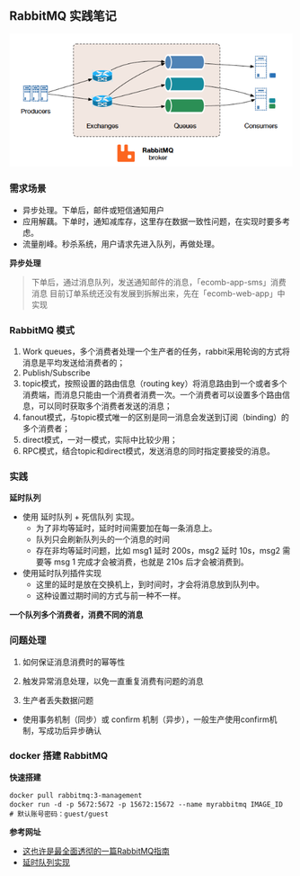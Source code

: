 ## RabbitMQ 实践笔记

![RabbitMQ架构图](./images/rabbitmq架构图.png)

### 需求场景
- 异步处理。下单后，邮件或短信通知用户
- 应用解藕。下单时，通知减库存，这里存在数据一致性问题，在实现时要多考虑。
- 流量削峰。秒杀系统，用户请求先进入队列，再做处理。

**异步处理**
> 下单后，通过消息队列，发送通知邮件的消息，「ecomb-app-sms」消费消息
目前订单系统还没有发展到拆解出来，先在「ecomb-web-app」中实现


### RabbitMQ 模式
1. Work queues，多个消费者处理一个生产者的任务，rabbit采用轮询的方式将消息是平均发送给消费者的；
2. Publish/Subscribe
3. topic模式，按照设置的路由信息（routing key）将消息路由到一个或者多个消费端，而消息只能由一个消费者消费一次。一个消费者可以设置多个路由信息，可以同时获取多个消费者发送的消息；
4. fanout模式，与topic模式唯一的区别是同一消息会发送到订阅（binding）的多个消费者；
5. direct模式，一对一模式，实际中比较少用；
6. RPC模式，结合topic和direct模式，发送消息的同时指定要接受的消息。


### 实践
**延时队列**
- 使用 延时队列 + 死信队列 实现。
    - 为了非均等延时，延时时间需要加在每一条消息上。
    - 队列只会刷新队列头的一个消息的时间
    - 存在非均等延时问题，比如 msg1 延时 200s，msg2 延时 10s，msg2 需要等 msg 1 完成才会被消费，也就是 210s 后才会被消费到。
- 使用延时队列插件实现
    - 这里的延时是放在交换机上，到时间时，才会将消息放到队列中。
    - 这种设置过期时间的方式与前一种不一样。
    
**一个队列多个消费者，消费不同的消息**


### 问题处理
1. 如何保证消息消费时的幂等性

2. 触发异常消息处理，以免一直重复消费有问题的消息

3. 生产者丢失数据问题
- 使用事务机制（同步）或 confirm 机制（异步），一般生产使用confirm机制，写成功后异步确认


### docker 搭建 RabbitMQ
**快速搭建**
```shell script
docker pull rabbitmq:3-management
docker run -d -p 5672:5672 -p 15672:15672 --name myrabbitmq IMAGE_ID
# 默认账号密码：guest/guest
```




**参考网址**
- [这也许是最全面透彻的一篇RabbitMQ指南](https://dbaplus.cn/news-141-1464-1.html)
- [延时队列实现](https://www.cnblogs.com/mfrank/p/11260355.html)
